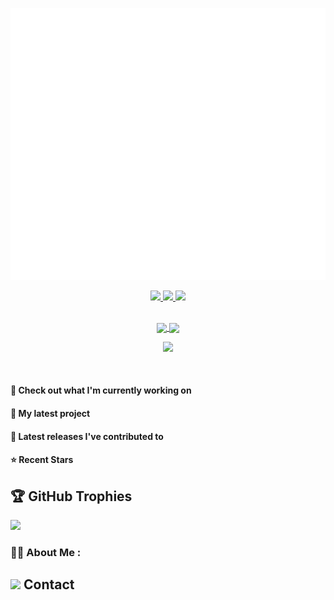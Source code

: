 
<p align="center">
<img src="./github-metrics.svg" /></p>


<div align="center">
  <a href="https://github.com/ashokvarmamatta" target="_blank">
    <img src="https://badges.pufler.dev/visits/ashokvarmamatta/ashokvarmamatta?style=for-the-badge&color=e74c3c&logo=github&label=Spying+Counter">
  </a>
  <a href="https://github.com/ashokvarmamatta" target="_blank">
    <img src="https://badges.pufler.dev/years/ashokvarmamatta/?style=for-the-badge&color=27a4fb&logo=github&label=Account+Age">
  </a>
  <a href="https://github.com/ashokvarmamatta/ashokvarmamatta/commits/main" target="_blank">
    <img src="https://badges.pufler.dev/updated/ashokvarmamatta/ashokvarmamatta?style=for-the-badge&color=f0f6f9&logo=github&label=Update">
  </a>
</div>

<br/>

<p align="center">
<a href="https://github.com/ashes321">
  <img height=200 align="center" src="https://github-readme-stats.vercel.app/api?username=ashokvarmamatta&show_icons=true&theme=vision-friendly-dark&rank_icon=github&include_all_commits=true&count_private=true" />
  <img height=200 align="center" src="https://github-readme-stats.vercel.app/api/top-langs/?username=ashokvarmamatta&show_icons=true&theme=vision-friendly-dark&show_owner=true" />
</a>
</p>


<p align="center">
  <a href="https://skillicons.dev">
    <img src="https://skillicons.dev/icons?i=c,java,kotlin,python,js,androidstudio,visualstudio,vscode,html,materialui,figma,mysql,sqlite,firebase" />
  </a>
</p>


<br/>

#### 👷 Check out what I'm currently working on



#### 🌱 My latest project



#### 🔭 Latest releases I've contributed to


#### ⭐ Recent Stars


## 🏆 GitHub Trophies
![](https://github-profile-trophy.vercel.app/?username=ashokvarmamatta&theme=dark&no-frame=true&no-bg=true&margin-w=4)


### :woman_technologist: About Me :


## <img height=30 src="https://raw.githubusercontent.com/Tarikul-Islam-Anik/Animated-Fluent-Emojis/master/Emojis/People/Technologist.png" /> Contact

